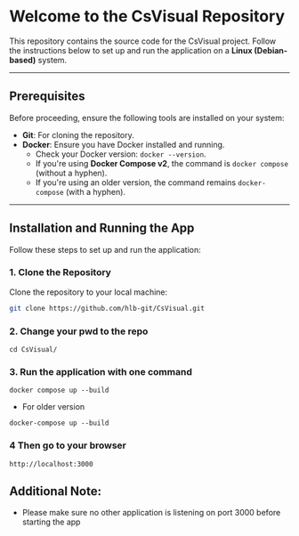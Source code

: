 # Welcome to the CsVisual Repository

This repository contains the source code for the CsVisual project. Follow the instructions below to set up and run the application on a **Linux (Debian-based)** system.

---

## Prerequisites

Before proceeding, ensure the following tools are installed on your system:

- **Git**: For cloning the repository.
- **Docker**: Ensure you have Docker installed and running.
  - Check your Docker version: `docker --version`.
  - If you're using **Docker Compose v2**, the command is `docker compose` (without a hyphen).
  - If you're using an older version, the command remains `docker-compose` (with a hyphen).

---

## Installation and Running the App

Follow these steps to set up and run the application:

### 1. Clone the Repository

Clone the repository to your local machine:

```bash
git clone https://github.com/hlb-git/CsVisual.git
```

### 2. Change your pwd to the repo

```
cd CsVisual/
```

### 3. Run the application with one command

```
docker compose up --build
```

- For older version

```
docker-compose up --build
```

### 4 Then go to your browser

```
http://localhost:3000
```

## Additional Note:

- Please make sure no other application is listening on port 3000 before starting the app
